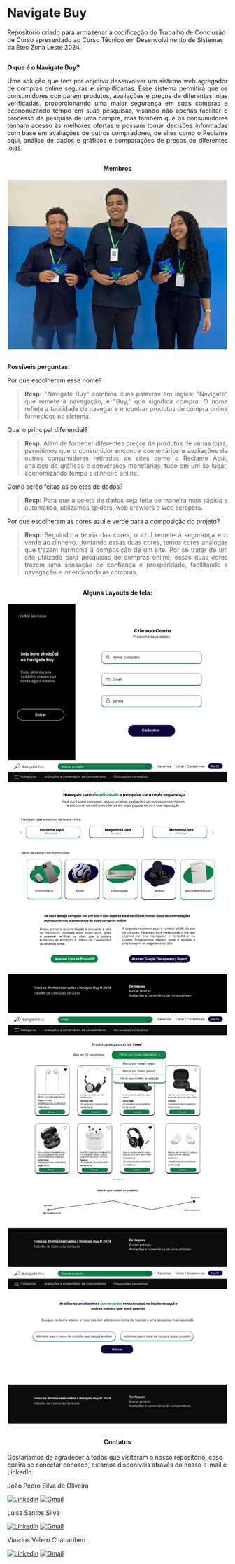 # Navigate Buy

Repositório criado para armazenar a codificação do Trabalho de Conclusão de Curso apresentado ao Curso Técnico em Desenvolvimento de Sistemas da Etec Zona Leste 2024.
##

<div align="justify">
  
**O que é o Navigate Buy?**

Uma solução que tem por objetivo desenvolver um sistema web agregador de compras online seguras e simplificadas. 
Esse sistema permitirá que os consumidores comparem produtos, avaliações 
e preços de diferentes lojas verificadas, proporcionando uma maior segurança 
em suas compras e economizando tempo em suas pesquisas, visando não 
apenas facilitar o processo de pesquisa de uma compra, mas também que os 
consumidores tenham acesso às melhores ofertas e possam tomar decisões 
informadas com base em avaliações de outros compradores, de sites como o 
Reclame aqui, análise de dados e gráficos e comparações de preços de diferentes lojas.
</div>

##

<div align="center">
  
  <h4>Membros</h4>
  <img width="500" src="https://github.com/LuisaSantosSilva/NavigateBuyTCC/blob/main/Readme/Equipe.jpeg"><br>
  
</div>

##

**Possíveis perguntas:**
<div align="justify">
  
Por que escolheram esse nome?
> **Resp:** "Navigate Buy" combina duas palavras em inglês: "Navigate" que remete à navegação, e "Buy," que significa compra. O nome reflete a facilidade de navegar e encontrar produtos de compra online fornecidos no sistema.

Qual o principal diferencial?
> **Resp:** Além de fornecer diferentes preços de produtos de várias lojas, permitimos que o consumidor encontre comentários e avaliações de outros consumidores retirados de sites como o Reclame Aqui, análises de gráficos e conversões monetárias, tudo em um só lugar, economizando tempo e dinheiro online.

Como serão feitas as coletas de dados?
> **Resp:** Para que a coleta de dados seja feita de maneira mais rápida e automática, utilizamos spiders, web crawlers e web scrapers.

Por que escolheram as cores azul e verde para a composição do projeto?
> **Resp:** Seguindo a teoria das cores, o azul remete à segurança e o verde ao dinheiro. Juntando essas duas cores, temos cores análogas que trazem harmonia à composição de um site. Por se tratar de um site utilizado para pesquisas de compras online, essas duas cores trazem uma sensação de confiança e prosperidade, facilitando a navegação e incentivando as compras.
</div>

##

<div align="center">
  
  <h4>Alguns Layouts de tela:</h4>
  <img width="500" src="https://github.com/LuisaSantosSilva/NavigateBuyTCC/blob/main/Readme/Layout%20Cadastro.png"><br>
  <img width="500" src="https://github.com/LuisaSantosSilva/NavigateBuyTCC/blob/main/Readme/Layout%20Home.png"><br>
  <img width="500" src="https://github.com/LuisaSantosSilva/NavigateBuyTCC/blob/main/Readme/Layout%20Buscar%20produto.png"><br>
  <img width="500" src="https://github.com/LuisaSantosSilva/NavigateBuyTCC/blob/main/Readme/Layout%20Avalia%C3%A7%C3%B5es%20e%20coment%C3%A1rios%20de%20consumidores.png">

</div>

##

<div align="center">
  
  <h4>Contatos</h4>
  
</div>

Gostaríamos de agradecer a todos que visitaram o nosso repositório, caso queira se conectar conosco, estamos disponíveis através do nosso e-mail e LinkedIn.

João Pedro Silva de Oliveira

[![Linkedin](https://img.shields.io/badge/LinkedIn-%230E023B?style=for-the-badge&logo=linkedin&logoColor=white)](https://www.linkedin.com/in/jo%C3%A3o-pedro-s-172b69274/)
[![Gmail](https://img.shields.io/badge/Gmail-%230C8249?style=for-the-badge&logo=gmail&logoColor=white)](mailto:joaopedrosilvadeoliveira56@gmail.com)

Luisa Santos Silva

[![Linkedin](https://img.shields.io/badge/LinkedIn-%230E023B?style=for-the-badge&logo=linkedin&logoColor=white)](https://www.linkedin.com/in/luisa-s-823820278/?lipi=urn%3Ali%3Apage%3Ad_flagship3_feed%3BDbTYdw%2FeSpiH%2Bgs%2BIhKEfQ%3D%3D)
[![Gmail](https://img.shields.io/badge/Gmail-%230C8249?style=for-the-badge&logo=gmail&logoColor=white)](mailto:luisasantossilvaa@gmail.com)

Vinicius Valero Chabariberi

[![Linkedin](https://img.shields.io/badge/LinkedIn-%230E023B?style=for-the-badge&logo=linkedin&logoColor=white)](https://www.linkedin.com/in/vinicius-valero-chabariberi-501491289/)
[![Gmail](https://img.shields.io/badge/Gmail-%230C8249?style=for-the-badge&logo=gmail&logoColor=white)](mailto:vini.valero@gmail.com)
